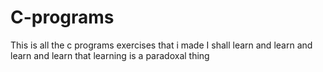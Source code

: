 # C-programs
This is all the c programs exercises that i made
I shall learn and learn and learn and learn that learning is a paradoxal thing
